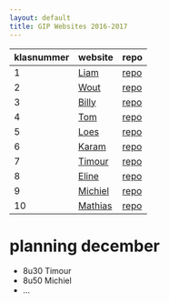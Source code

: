 ```yaml
---
layout: default
title: GIP Websites 2016-2017
---
```


| klasnummer | website | repo |
|---|---|---|
| 1 | [Liam](https://liamb-immalle.github.io/GIPsite/) | [repo](https://github.com/LiamB-immalle/GIPsite) |
| 2 | [Wout](https://woutdev.github.io/) | [repo](https://github.com/WoutDev/woutdev.github.io) |
| 3 | [Billy](https://billyd-immalle.github.io/) | [repo](https://github.com/BillyD-immalle/BillyD-immalle.github.io) |
| 4 | [Tom](https://tomh-immalle.github.io/GIP-site/) | [repo](https://github.com/TomH-immalle/GIP-site) |
| 5 | [Loes](https://loesk-immalle.github.io/GipSite/) | [repo](https://github.com/LoesK-immalle/GipSite) |
| 6 | [Karam](https://karamk-immalle.github.io/GIPsite/) | [repo](https://github.com/karamk-immalle/GIPsite) |
| 7 | [Timour](https://timourm-immalle.github.io/GIPMeeusenTimour_Website/) | [repo](https://github.com/timourM-immalle/GIPMeeusenTimour_Website) |
| 8 | [Eline](https://scheperse-immalle.github.io/) | [repo](https://github.com/scheperse-immalle/scheperse-immalle.Github.io) |
| 9 | [Michiel](https://michielve-immalle.github.io/GIPwebsite/index.html) | [repo](https://github.com/MichielVE-immalle/GIPwebsite) |
| 10 | [Mathias](https://mathiasv-immalle.github.io/GipSite-6ITNnr10/index.html) | [repo](https://github.com/MathiasV-immalle/GipSite-6ITNnr10) |

# planning december

- 8u30 Timour
- 8u50 Michiel
- ...

